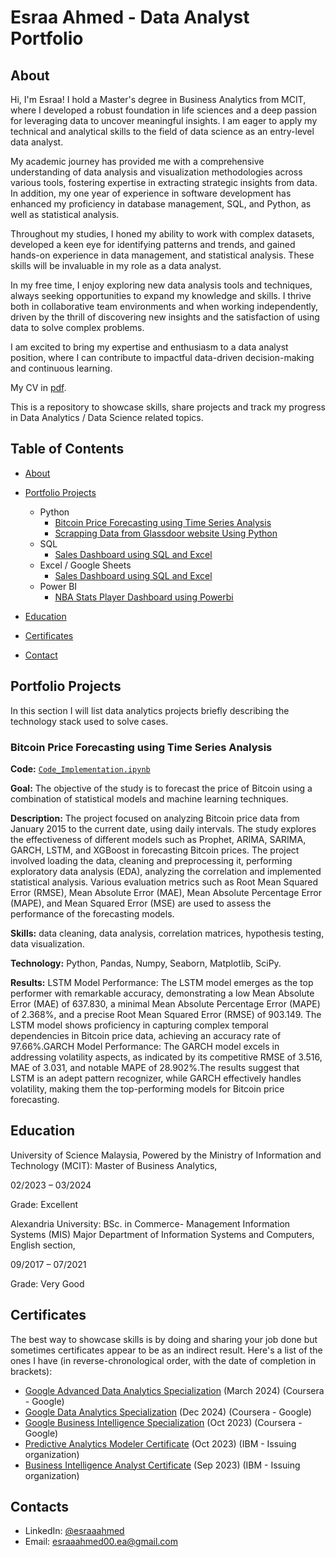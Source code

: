 # Esraa Ahmed - Data Analyst Portfolio
## About
Hi, I'm Esraa! I hold a Master's degree in Business Analytics from MCIT, where I developed a robust foundation in life sciences and a deep passion for leveraging data to uncover meaningful insights. I am eager to apply my technical and analytical skills to the field of data science as an entry-level data analyst.

My academic journey has provided me with a comprehensive understanding of data analysis and visualization methodologies across various tools, fostering expertise in extracting strategic insights from data. In addition, my one year of experience in software development has enhanced my proficiency in database management, SQL, and Python, as well as statistical analysis.

Throughout my studies, I honed my ability to work with complex datasets, developed a keen eye for identifying patterns and trends, and gained hands-on experience in data management, and statistical analysis. These skills will be invaluable in my role as a data analyst.

In my free time, I enjoy exploring new data analysis tools and techniques, always seeking opportunities to expand my knowledge and skills. I thrive both in collaborative team environments and when working independently, driven by the thrill of discovering new insights and the satisfaction of using data to solve complex problems.

I am excited to bring my expertise and enthusiasm to a data analyst position, where I can contribute to impactful data-driven decision-making and continuous learning.

My CV in [pdf](https://github.com/EsraaAh00/My_Projects/blob/25e7daf663b46b1b80b41c31b7a3cccb4cdff69c/Esraa%20Ahmed%20CV.pdf).

This is a repository to showcase skills, share projects and track my progress in Data Analytics / Data Science related topics.

## Table of Contents
- [About](https://github.com/EsraaAh00/My_Projects/blob/25e7daf663b46b1b80b41c31b7a3cccb4cdff69c/README.md#about)
- [Portfolio Projects](https://github.com/EsraaAh00/My_Projects/blob/25e7daf663b46b1b80b41c31b7a3cccb4cdff69c/README.md#portfolio-projects)
  - Python
    - [Bitcoin Price Forecasting using Time Series Analysis](https://github.com/EsraaAh00/My_Projects/tree/af8dd4574f805e6d89bb8b966b817e9cfc109327/Bitcoin%20Price%20Forecasting%20using%20Time%20Series%20Analysis)
    - [Scrapping Data from Glassdoor website Using Python](https://github.com/EsraaAh00/My_Projects/tree/af8dd4574f805e6d89bb8b966b817e9cfc109327/Scrapping%20Data%20from%20Glassdoor%20website%20Using%20Python)  
  - SQL
     - [Sales Dashboard using SQL and Excel](https://github.com/EsraaAh00/My_Projects/tree/af8dd4574f805e6d89bb8b966b817e9cfc109327/Sales%20Dashboard%20using%20SQL%20and%20Excel)
  - Excel / Google Sheets
    - [Sales Dashboard using SQL and Excel](https://github.com/EsraaAh00/My_Projects/tree/af8dd4574f805e6d89bb8b966b817e9cfc109327/Sales%20Dashboard%20using%20SQL%20and%20Excel)
  - Power BI
    - [NBA Stats Player Dashboard using Powerbi](https://github.com/EsraaAh00/My_Projects/tree/af8dd4574f805e6d89bb8b966b817e9cfc109327/NBA%20Stats%20Player%20Dashboard%20using%20Powerbi)


- [Education](https://github.com/EsraaAh00/My_Projects/blob/25e7daf663b46b1b80b41c31b7a3cccb4cdff69c/README.md#education)  
- [Certificates](https://github.com/EsraaAh00/My_Projects/blob/25e7daf663b46b1b80b41c31b7a3cccb4cdff69c/README.md#certificates)
- [Contact](https://github.com/EsraaAh00/My_Projects/blob/25e7daf663b46b1b80b41c31b7a3cccb4cdff69c/README.md#contacts)
## Portfolio Projects
In this section I will list data analytics projects briefly describing the technology stack used to solve cases.

### Bitcoin Price Forecasting using Time Series Analysis
**Code:** [`Code_Implementation.ipynb`](https://github.com/EsraaAh00/My_Projects/blob/af8dd4574f805e6d89bb8b966b817e9cfc109327/Bitcoin%20Price%20Forecasting%20using%20Time%20Series%20Analysis/Code_Implementation.ipynb)

**Goal:** The objective of the study is to forecast the price of Bitcoin using a combination of statistical models and machine learning techniques.

**Description:** The project focused on analyzing Bitcoin price data from January 2015 to the current date, using daily intervals. The study explores the effectiveness of different models such as Prophet, ARIMA, SARIMA, GARCH, LSTM, and XGBoost in forecasting Bitcoin prices. The project involved loading the data, cleaning and preprocessing it, performing exploratory data analysis (EDA), analyzing the correlation and implemented statistical analysis. Various evaluation metrics such as Root Mean Squared Error (RMSE), Mean Absolute Error (MAE), Mean Absolute Percentage Error (MAPE), and Mean Squared Error (MSE) are used to assess the performance of the forecasting models.

**Skills:** data cleaning, data analysis, correlation matrices, hypothesis testing, data visualization.

**Technology:** Python, Pandas, Numpy, Seaborn, Matplotlib, SciPy.

**Results:** LSTM Model Performance: The LSTM model emerges as the top performer with remarkable accuracy, demonstrating a low Mean Absolute Error (MAE) of 637.830, a minimal Mean Absolute Percentage Error (MAPE) of 2.368%, and a precise Root Mean Squared Error (RMSE) of 903.149. The LSTM model shows proficiency in capturing complex temporal dependencies in Bitcoin price data, achieving an accuracy rate of 97.66%.GARCH Model Performance: The GARCH model excels in addressing volatility aspects, as indicated by its competitive RMSE of 3.516, MAE of 3.031, and notable MAPE of 28.902%.The results suggest that LSTM is an adept pattern recognizer, while GARCH effectively handles volatility, making them the top-performing models for Bitcoin price forecasting.


## Education
University of Science Malaysia, Powered by the Ministry of Information and Technology (MCIT): 
Master of Business Analytics,

02/2023 – 03/2024

Grade: Excellent

Alexandria University:
BSc. in Commerce- Management Information Systems (MIS) Major Department of 
Information Systems and Computers, English section, 

09/2017 – 07/2021

Grade: Very Good


## Certificates
The best way to showcase skills is by doing and sharing your job done but sometimes certificates appear to be as an indirect result. Here's a list of the ones I have (in reverse-chronological order, with the date of completion in brackets):
- [Google Advanced Data Analytics Specialization](https://www.coursera.org/account/accomplishments/specialization/JPJXY8H8UBAF) (March 2024) (Coursera - Google)
- [Google Data Analytics Specialization](https://www.coursera.org/account/accomplishments/specialization/Z98A83NX6UHX) (Dec 2024) (Coursera - Google)
- [Google Business Intelligence Specialization](https://www.coursera.org/account/accomplishments/specialization/certificate/BBGWB423N4TW) (Oct 2023) (Coursera - Google)
- [Predictive Analytics Modeler Certificate](https://www.credly.com/badges/5a6fe1c5-398a-46b0-be46-ccba652c5a3b/linked_in_profile) (Oct 2023) (IBM - Issuing organization)
- [Business Intelligence Analyst Certificate](https://www.credly.com/badges/c8f83d23-c263-41ff-8e1a-4d4bfec7fa43/linked_in_profile) (Sep 2023) (IBM - Issuing organization)

## Contacts
- LinkedIn: [@esraaahmed](https://www.linkedin.com/in/esraa-ahmed-773083167/)
- Email: esraaahmed00.ea@gmail.com
